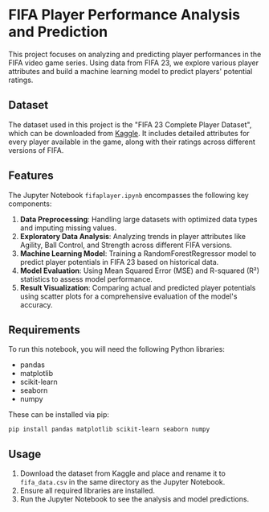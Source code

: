 # FIFA Player Performance Analysis and Prediction

This project focuses on analyzing and predicting player performances in the FIFA video game series. Using data from FIFA 23, we explore various player attributes and build a machine learning model to predict players' potential ratings.

## Dataset

The dataset used in this project is the "FIFA 23 Complete Player Dataset", which can be downloaded from [Kaggle](https://www.kaggle.com/datasets/stefanoleone992/fifa-23-complete-player-dataset). It includes detailed attributes for every player available in the game, along with their ratings across different versions of FIFA.

## Features

The Jupyter Notebook `fifaplayer.ipynb` encompasses the following key components:

1. **Data Preprocessing**: Handling large datasets with optimized data types and imputing missing values.
2. **Exploratory Data Analysis**: Analyzing trends in player attributes like Agility, Ball Control, and Strength across different FIFA versions.
3. **Machine Learning Model**: Training a RandomForestRegressor model to predict player potentials in FIFA 23 based on historical data.
4. **Model Evaluation**: Using Mean Squared Error (MSE) and R-squared (R²) statistics to assess model performance.
5. **Result Visualization**: Comparing actual and predicted player potentials using scatter plots for a comprehensive evaluation of the model's accuracy.

## Requirements

To run this notebook, you will need the following Python libraries:
- pandas
- matplotlib
- scikit-learn
- seaborn
- numpy

These can be installed via pip:
```
pip install pandas matplotlib scikit-learn seaborn numpy
```

## Usage

1. Download the dataset from Kaggle and place and rename it to `fifa_data.csv` in the same directory as the Jupyter Notebook.
2. Ensure all required libraries are installed.
3. Run the Jupyter Notebook to see the analysis and model predictions.

